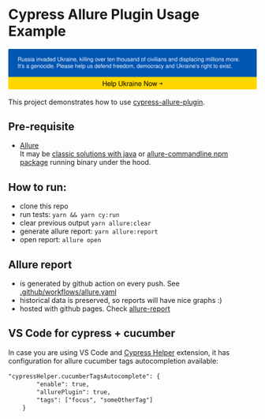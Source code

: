 # Cypress Allure Plugin Usage Example

[![SWUbanner](https://raw.githubusercontent.com/vshymanskyy/StandWithUkraine/main/banner2-direct.svg)](https://vshymanskyy.github.io/StandWithUkraine/)

This project demonstrates how to use [cypress-allure-plugin](https://github.com/Shelex/cypress-allure-plugin).

## Pre-requisite

-   [Allure](https://docs.qameta.io/allure/#_get_started)  
    It may be [classic solutions with java](https://github.com/allure-framework/allure2#download) or [allure-commandline npm package](https://www.npmjs.com/package/allure-commandline) running binary under the hood.

## How to run:

-   clone this repo
-   run tests: `yarn && yarn cy:run`
-   clear previous output `yarn allure:clear`
-   generate allure report: `yarn allure:report`
-   open report: `allure open`

## Allure report

-   is generated by github action on every push. See [.github/workflows/allure.yaml](.github/workflows/allure.yaml)
-   historical data is preserved, so reports will have nice graphs :)
-   hosted with github pages. Check [allure-report](https://shelex.github.io/cypress-allure-plugin-example/allure-report)

## VS Code for cypress + cucumber

In case you are using VS Code and [Cypress Helper](https://marketplace.visualstudio.com/items?itemName=Shelex.vscode-cy-helper) extension, it has configuration for allure cucumber tags autocompletion available:

```
"cypressHelper.cucumberTagsAutocomplete": {
        "enable": true,
        "allurePlugin": true,
        "tags": ["focus", "someOtherTag"]
    }
```
